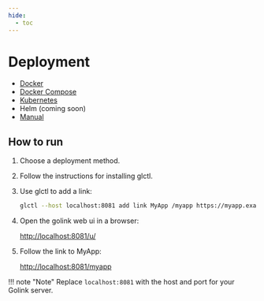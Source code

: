 ```yaml
---
hide:
  - toc
---
```


# Deployment

* [Docker](docker.md)
* [Docker Compose](docker-compose.md)
* [Kubernetes](kubernetes.md)
* Helm (coming soon)
* [Manual](manual.md)

## How to run

1. Choose a deployment method.
2. Follow the instructions for installing glctl.
3. Use glctl to add a link:

    ```bash
    glctl --host localhost:8081 add link MyApp /myapp https://myapp.example.com
    ```

4. Open the golink web ui in a browser:

    <http://localhost:8081/u/>

5. Follow the link to MyApp:

    <http://localhost:8081/myapp>

!!! note "Note"
    Replace `localhost:8081` with the host and port for your Golink server.
